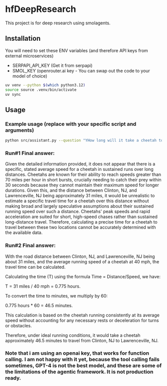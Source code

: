 # hfDeepResearch

This project is for deep research using smolagents.

## Installation

You will need to set these ENV variables (and therefore API keys from external microservices)

* SERPAPI_API_KEY (Get it from serpapi)
* SMOL_KEY (openrouter.ai key - You can swap out the code to your model of choice)

```bash
uv venv --python $(which python3.12)
source source .venv/bin/activate
uv sync
```

## Usage

### Example usage (replace with your specific script and arguments)
```bash
python src/assistant.py --question "YHow long will it take a cheetah to go from Clinton, NJ to Lawrenceville, NJ"
```

### Run#1 Final answer: 
Given the detailed information provided, it does not appear that there is a specific, stated average speed 
for a cheetah in sustained runs over long distances. Cheetahs are known for their ability to reach speeds greater than 70 
miles per hour in short bursts, crucially needing to catch their prey within 30 seconds because they cannot maintain their 
maximum speed for longer durations. Given this, and the distance between Clinton, NJ, and Lawrenceville, NJ being 
approximately 31 miles, it would be unrealistic to estimate a specific travel time for a cheetah over this distance without
making broad and largely speculative assumptions about their sustained running speed over such a distance. Cheetahs' peak 
speeds and rapid acceleration are suited for short, high-speed chases rather than sustained long-distance travel. 
Therefore, calculating a precise time for a cheetah to travel between these two locations cannot be accurately determined 
with the available data.

### Run#2 Final answer: 
With the road distance between Clinton, NJ, and Lawrenceville, NJ being about 31 miles, and the average 
running speed of a cheetah at 40 mph, the travel time can be calculated.

Calculating the time (T) using the formula Time = Distance/Speed, we have:

T = 31 miles / 40 mph = 0.775 hours.

To convert the time to minutes, we multiply by 60:

0.775 hours * 60 = 46.5 minutes.

This calculation is based on the cheetah running consistently at its average speed without accounting for any necessary 
rests or deceleration for turns or obstacles.

Therefore, under ideal running conditions, it would take a cheetah approximately 46.5 minutes to travel from Clinton, NJ to
Lawrenceville, NJ.


### Note that i am using an openai key, that works for function calling. I am not happy with it yet, because the tool calling fails sometimes, GPT-4 is not the best model, and these are some of the limitations of the agentic framework.  It is not production ready.

